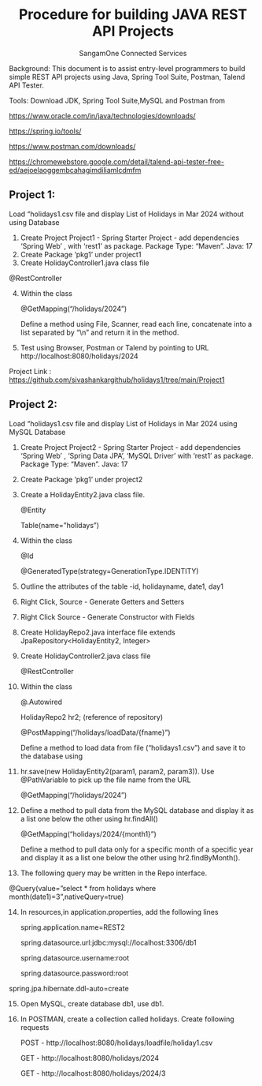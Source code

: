 <h1 align="center">Procedure for building JAVA REST API Projects</h1>
<p align="center">SangamOne Connected Services</p>
Background:  This document is to assist entry-level programmers to build simple REST API projects using Java, Spring Tool Suite, Postman, Talend API Tester.

Tools: Download JDK, Spring Tool Suite,MySQL and Postman from

https://www.oracle.com/in/java/technologies/downloads/

https://spring.io/tools/

https://www.postman.com/downloads/

https://chromewebstore.google.com/detail/talend-api-tester-free-ed/aejoelaoggembcahagimdiliamlcdmfm

<h2>Project 1:</h2>

Load “holidays1.csv file and display List of Holidays in Mar 2024 without using Database

1. Create Project Project1 - Spring Starter Project - add dependencies ‘Spring Web’ , with ‘rest1’ as package.  Package Type: “Maven”.  Java: 17
2. Create Package ‘pkg1’ under project1
3. Create HolidayController1.java class file

@RestController

4. Within the class

   @GetMapping(“/holidays/2024”)

   Define a method using File, Scanner, read each line, concatenate into a list separated by “\n” and return it in the method.
5. Test using Browser, Postman or Talend by pointing to URL http://localhost:8080/holidays/2024

Project Link : https://github.com/sivashankargithub/holidays1/tree/main/Project1

<h2>Project 2:</h2>

Load “holidays1.csv file and display List of Holidays in Mar 2024 using MySQL Database

1. Create Project Project2 - Spring Starter Project - add dependencies ‘Spring Web’ , ‘Spring Data JPA’, ‘MySQL Driver’ with ‘rest1’ as package.  Package Type: “Maven”.  Java: 17
2. Create Package ‘pkg1’ under project2
3. Create a HolidayEntity2.java class file.

   @Entity

   Table(name=”holidays”)
4. Within the class

   @Id

   @GeneratedType(strategy=GenerationType.IDENTITY)
5. Outline the attributes of the table -id, holidayname, date1, day1
6. Right Click, Source - Generate Getters and Setters
7. Right Click Source - Generate Constructor with Fields
8. Create HolidayRepo2.java interface file extends JpaRepository<HolidayEntity2, Integer>
9. Create HolidayController2.java class file

   @RestController
10. Within the class

    @.Autowired

    HolidayRepo2 hr2;    (reference of repository)

    @PostMapping(“/holidays/loadData/{fname}”)

    Define a method to load data from file (“holidays1.csv”) and save it to the database using
11. hr.save(new HolidayEntity2(param1, param2, param3)). Use @PathVariable to pick up the file name from the URL

    @GetMapping(“/holidays/2024”)
12. Define a method to pull data from the MySQL database and display it as a list one below the other using hr.findAll()

    @GetMapping(“holidays/2024/{month1}”)

    Define a method to pull data only for a specific month of a specific year and display it as a list one below the other using hr2.findByMonth().
13. The following query may be written in the Repo interface.

@Query(value=”select * from holidays where month(date1)=3”,nativeQuery=true)

14. In resources,in application.properties, add the following lines

    spring.application.name=REST2

    spring.datasource.url:jdbc:mysql://localhost:3306/db1

    spring.datasource.username:root

    spring.datasource.password:root

spring.jpa.hibernate.ddl-auto=create

15. Open MySQL, create database db1,  use db1.
16. In POSTMAN, create a collection called holidays. Create following requests

    POST - http://localhost:8080/holidays/loadfile/holiday1.csv

    GET - http://localhost:8080/holidays/2024

    GET - http://localhost:8080/holidays/2024/3
